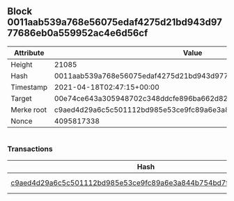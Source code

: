 ## Block 0011aab539a768e56075edaf4275d21bd943d9777686eb0a559952ac4e6d56cf

Attribute | Value
--- | ---
Height | 21085
Hash | 0011aab539a768e56075edaf4275d21bd943d9777686eb0a559952ac4e6d56cf
Timestamp | 2021-04-18T02:47:15+00:00
Target | 00e74ce643a305948702c348ddcfe896ba662d82c1a228faf4ad12250f07334e
Merke root | c9aed4d29a6c5c501112bd985e53ce9fc89a6e3a844b754bd7ff918f1f804875
Nonce | 4095817338

```

```

### Transactions

Hash | Amount
--- | ---
[c9aed4d29a6c5c501112bd985e53ce9fc89a6e3a844b754bd7ff918f1f804875](c9aed4d29a6c5c501112bd985e53ce9fc89a6e3a844b754bd7ff918f1f804875.md) | 10.00000000 SKEPTI 

